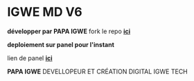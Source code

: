 # IGWE MD V6
**développer par PAPA IGWE**
fork le repo [**ici**](https://github.com/Papaigwe/IGWE-MD-V6)



**deploiement sur panel pour l'instant**

lien de panel [**ici**](http://bot-hosting.net)

**PAPA IGWE**
DEVELLOPEUR ET CRÉATION DIGITAL IGWE TECH 
